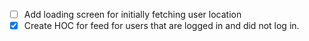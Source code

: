 - [ ] Add loading screen for initially fetching user location
- [x] Create HOC for feed for users that are logged in and did not log in.
